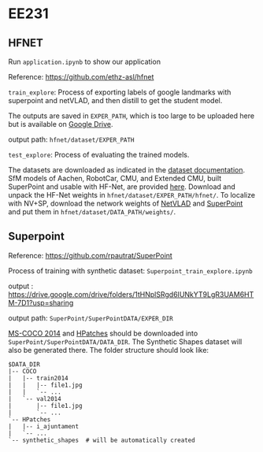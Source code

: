 # EE231
## HFNET
Run `application.ipynb` to show our application

Reference: https://github.com/ethz-asl/hfnet

`train_explore`: Process of exporting labels of google landmarks with superpoint and netVLAD, and then distill to get the student model.

The outputs are saved in `EXPER_PATH`, which is too large to be uploaded here but is available on [Google Drive](https://drive.google.com/drive/folders/1EeG0GBsqh271rInTTbPrsRe96g6nuXHL?usp=sharing).

output path: `hfnet/dataset/EXPER_PATH`

`test_explore`: Process of evaluating the trained models.

The datasets are downloaded as indicated in the [dataset documentation](doc/datasets.md). SfM models of Aachen, RobotCar, CMU, and Extended CMU, built SuperPoint and usable with HF-Net, are provided [here](https://projects.asl.ethz.ch/datasets/doku.php?id=cvpr2019hfnet). Download and unpack the HF-Net weights in `hfnet/dataset/EXPER_PATH/hfnet/`. To localize with NV+SP, download the network weights of [NetVLAD](http://rpg.ifi.uzh.ch/datasets/netvlad/vd16_pitts30k_conv5_3_vlad_preL2_intra_white.zip) and [SuperPoint](https://github.com/MagicLeapResearch/SuperPointPretrainedNetwork/blob/master/superpoint_v1.pth) and put them in `hfnet/dataset/DATA_PATH/weights/`.



## Superpoint
Reference: https://github.com/rpautrat/SuperPoint

Process of training with synthetic dataset: `Superpoint_train_explore.ipynb`

output :
https://drive.google.com/drive/folders/1tHNplSRgd6IUNkYT9LgR3UAM6HTM-7D1?usp=sharing

output path: `SuperPoint/SuperPointDATA/EXPER_DIR`

[MS-COCO 2014](http://cocodataset.org/#download) and [HPatches](http://icvl.ee.ic.ac.uk/vbalnt/hpatches/hpatches-sequences-release.tar.gz) should be downloaded into `SuperPoint/SuperPointDATA/DATA_DIR`. The Synthetic Shapes dataset will also be generated there. The folder structure should look like:
```
$DATA_DIR
|-- COCO
|   |-- train2014
|   |   |-- file1.jpg
|   |   `-- ...
|   `-- val2014
|       |-- file1.jpg
|       `-- ...
`-- HPatches
|   |-- i_ajuntament
|   `-- ...
`-- synthetic_shapes  # will be automatically created
```
